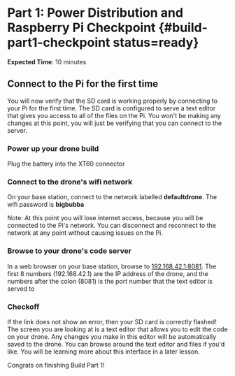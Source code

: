 # Part 1: Power Distribution and Raspberry Pi Checkpoint {#build-part1-checkpoint status=ready}

**Expected Time**: 10 minutes

## Connect to the Pi for the first time

You will now verify that the SD card is working properly by connecting to your Pi for the first time. The SD card is configured to serve a text editor that gives you access to all of the files on the Pi. You won't be making any changes at this point, you will just be verifying that you can connect to the server.

### Power up your drone build

Plug the battery into the XT60 connector

### Connect to the drone's wifi network

On your base station, connect to the network labelled **defaultdrone**. The wifi password is **bigbubba**

Note: At this point you will lose internet access, because you will be connected to the Pi's network. You can disconnect and reconnect to the network at any point without causing issues on the Pi.

### Browse to your drone's code server

In a web browser on your base station, browse to [192.168.42.1:8081](192.168.42.1:8081). The first 8 numbers (192.168.42.1) are the IP address of the drone, and the numbers after the colon (8081) is the port number that the text editor is served to

### Checkoff

If the link does not show an error, then your SD card is correctly flashed! The screen you are looking at is a text editor that allows you to edit the code on your drone. Any changes you make in this editor will be automatically saved to the drone. You can browse around the text editor and files if you'd like. You will be learning more about this interface in a later lesson.

Congrats on finishing Build Part 1!
